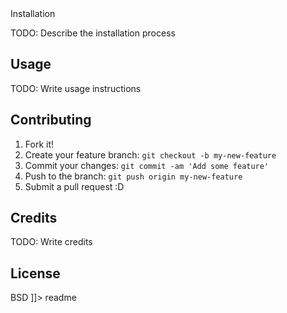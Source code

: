 <snippet>
  <content><![CDATA[
# ${1:Hoops_Crew_App}
  Use the Hoops Crew APP to coordinate your weekly basketball meetup.


## Installation
TODO: Describe the installation process
## Usage
TODO: Write usage instructions
## Contributing
1. Fork it!
2. Create your feature branch: `git checkout -b my-new-feature`
3. Commit your changes: `git commit -am 'Add some feature'`
4. Push to the branch: `git push origin my-new-feature`
5. Submit a pull request :D
## Credits
TODO: Write credits
## License
  BSD
]]></content>
  <tabTrigger>readme</tabTrigger>
</snippet>